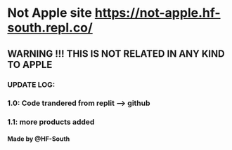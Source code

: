 # Not Apple site https://not-apple.hf-south.repl.co/
## WARNING !!! THIS IS NOT RELATED IN ANY KIND TO APPLE
### UPDATE LOG:
### 1.0: Code trandered from replit --> github
### 1.1: more products added


#### Made by @HF-South


